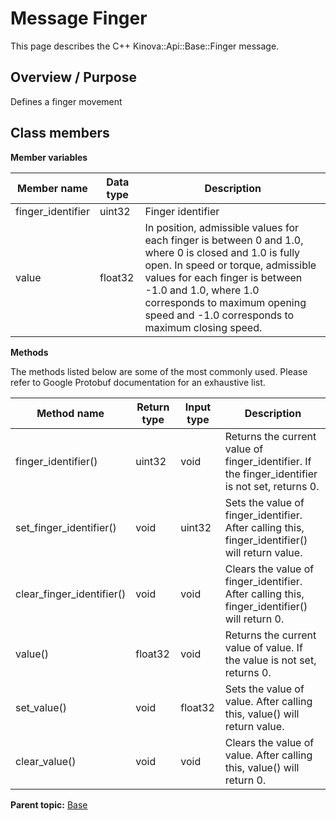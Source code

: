 # Message Finger

This page describes the C++ Kinova::Api::Base::Finger message.

## Overview / Purpose

Defines a finger movement

## Class members

 **Member variables** 

|Member name|Data type|Description|
|-----------|---------|-----------|
|finger\_identifier|uint32|Finger identifier|
|value|float32|In position, admissible values for each finger is between 0 and 1.0, where 0 is closed and 1.0 is fully open. In speed or torque, admissible values for each finger is between -1.0 and 1.0, where 1.0 corresponds to maximum opening speed and -1.0 corresponds to maximum closing speed.|

 **Methods** 

The methods listed below are some of the most commonly used. Please refer to Google Protobuf documentation for an exhaustive list.

|Method name|Return type|Input type|Description|
|-----------|-----------|----------|-----------|
|finger\_identifier\(\)|uint32|void|Returns the current value of finger\_identifier. If the finger\_identifier is not set, returns 0.|
|set\_finger\_identifier\(\)|void|uint32|Sets the value of finger\_identifier. After calling this, finger\_identifier\(\) will return value.|
|clear\_finger\_identifier\(\)|void|void|Clears the value of finger\_identifier. After calling this, finger\_identifier\(\) will return 0.|
|value\(\)|float32|void|Returns the current value of value. If the value is not set, returns 0.|
|set\_value\(\)|void|float32|Sets the value of value. After calling this, value\(\) will return value.|
|clear\_value\(\)|void|void|Clears the value of value. After calling this, value\(\) will return 0.|

**Parent topic:** [Base](../references/summary_Base.md)


